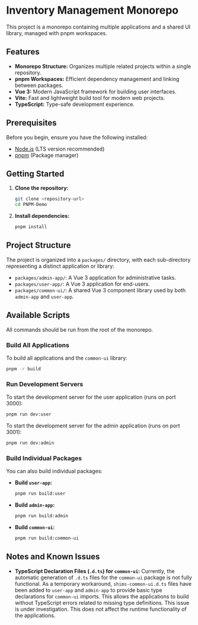# Inventory Management Monorepo

This project is a monorepo containing multiple applications and a shared UI library, managed with pnpm workspaces.

## Features

* **Monorepo Structure:** Organizes multiple related projects within a single repository.
* **pnpm Workspaces:** Efficient dependency management and linking between packages.
* **Vue 3:** Modern JavaScript framework for building user interfaces.
* **Vite:** Fast and lightweight build tool for modern web projects.
* **TypeScript:** Type-safe development experience.

## Prerequisites

Before you begin, ensure you have the following installed:

* [Node.js](https://nodejs.org/en/) (LTS version recommended)
* [pnpm](https://pnpm.io/installation) (Package manager)

## Getting Started

1. **Clone the repository:**

    ```bash
    git clone <repository-url>
    cd PNPM-Demo
    ```

2. **Install dependencies:**

    ```bash
    pnpm install
    ```

## Project Structure

The project is organized into a `packages/` directory, with each sub-directory representing a distinct application or library:

* `packages/admin-app/`: A Vue 3 application for administrative tasks.
* `packages/user-app/`: A Vue 3 application for end-users.
* `packages/common-ui/`: A shared Vue 3 component library used by both `admin-app` and `user-app`.

## Available Scripts

All commands should be run from the root of the monorepo.

### Build All Applications

To build all applications and the `common-ui` library:

```bash
pnpm -r build
```

### Run Development Servers

To start the development server for the user application (runs on port 3000):

```bash
pnpm run dev:user
```

To start the development server for the admin application (runs on port 3001):

```bash
pnpm run dev:admin
```

### Build Individual Packages

You can also build individual packages:

* **Build `user-app`:**

    ```bash
    pnpm run build:user
    ```

* **Build `admin-app`:**

    ```bash
    pnpm run build:admin
    ```

* **Build `common-ui`:**

    ```bash
    pnpm run build:common-ui
    ```

## Notes and Known Issues

* **TypeScript Declaration Files (`.d.ts`) for `common-ui`:** Currently, the automatic generation of `.d.ts` files for the `common-ui` package is not fully functional. As a temporary workaround, `shims-common-ui.d.ts` files have been added to `user-app` and `admin-app` to provide basic type declarations for `common-ui` imports. This allows the applications to build without TypeScript errors related to missing type definitions. This issue is under investigation. This does not affect the runtime functionality of the applications.
